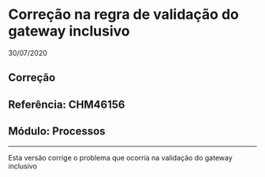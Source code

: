 # Correção na regra de validação do gateway inclusivo
30/07/2020
## Correção
## Referência: CHM46156
## Módulo: Processos
***

Esta versão corrige o problema que ocorria na validação do gateway inclusivo
